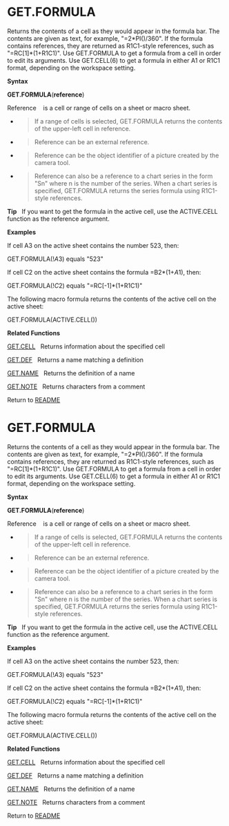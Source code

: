 # GET.FORMULA

Returns the contents of a cell as they would appear in the formula bar.
The contents are given as text, for example, "=2\*PI()/360". If the
formula contains references, they are returned as R1C1-style references,
such as "=RC\[1\]\*(1+R1C1)". Use GET.FORMULA to get a formula from a
cell in order to edit its arguments. Use GET.CELL(6) to get a formula in
either A1 or R1C1 format, depending on the workspace setting.

**Syntax**

**GET.FORMULA**(**reference**)

Reference&nbsp;&nbsp;&nbsp;&nbsp;is a cell or range of cells on a sheet
or macro sheet.

  - > If a range of cells is selected, GET.FORMULA returns the contents
    > of the upper-left cell in reference.

  - > Reference can be an external reference.

  - > Reference can be the object identifier of a picture created by the
    > camera tool.

  - > Reference can also be a reference to a chart series in the form
    > "Sn" where n is the number of the series. When a chart series is
    > specified, GET.FORMULA returns the series formula using R1C1-style
    > references.

**Tip**&nbsp;&nbsp;&nbsp;If you want to get the formula in the active
cell, use the ACTIVE.CELL function as the reference argument.

**Examples**

If cell A3 on the active sheet contains the number 523, then:

GET.FORMULA(\!$A$3) equals "523"

If cell C2 on the active sheet contains the formula =B2\*(1+$A$1), then:

GET.FORMULA(\!$C$2) equals "=RC\[-1\]\*(1+R1C1)"

The following macro formula returns the contents of the active cell on
the active sheet:

GET.FORMULA(ACTIVE.CELL())

**Related Functions**

[GET.CELL](GET.CELL.md)&nbsp;&nbsp;&nbsp;Returns information about the specified cell

[GET.DEF](GET.DEF.md)&nbsp;&nbsp;&nbsp;Returns a name matching a definition

[GET.NAME](GET.NAME.md)&nbsp;&nbsp;&nbsp;Returns the definition of a name

[GET.NOTE](GET.NOTE.md)&nbsp;&nbsp;&nbsp;Returns characters from a comment



Return to [README](README.md#G)

# GET.FORMULA

Returns the contents of a cell as they would appear in the formula bar.
The contents are given as text, for example, "=2\*PI()/360". If the
formula contains references, they are returned as R1C1-style references,
such as "=RC\[1\]\*(1+R1C1)". Use GET.FORMULA to get a formula from a
cell in order to edit its arguments. Use GET.CELL(6) to get a formula in
either A1 or R1C1 format, depending on the workspace setting.

**Syntax**

**GET.FORMULA**(**reference**)

Reference&nbsp;&nbsp;&nbsp;&nbsp;is a cell or range of cells on a sheet
or macro sheet.

  - > If a range of cells is selected, GET.FORMULA returns the contents
    > of the upper-left cell in reference.

  - > Reference can be an external reference.

  - > Reference can be the object identifier of a picture created by the
    > camera tool.

  - > Reference can also be a reference to a chart series in the form
    > "Sn" where n is the number of the series. When a chart series is
    > specified, GET.FORMULA returns the series formula using R1C1-style
    > references.

**Tip**&nbsp;&nbsp;&nbsp;If you want to get the formula in the active
cell, use the ACTIVE.CELL function as the reference argument.

**Examples**

If cell A3 on the active sheet contains the number 523, then:

GET.FORMULA(\!$A$3) equals "523"

If cell C2 on the active sheet contains the formula =B2\*(1+$A$1), then:

GET.FORMULA(\!$C$2) equals "=RC\[-1\]\*(1+R1C1)"

The following macro formula returns the contents of the active cell on
the active sheet:

GET.FORMULA(ACTIVE.CELL())

**Related Functions**

[GET.CELL](GET.CELL.md)&nbsp;&nbsp;&nbsp;Returns information about the specified cell

[GET.DEF](GET.DEF.md)&nbsp;&nbsp;&nbsp;Returns a name matching a definition

[GET.NAME](GET.NAME.md)&nbsp;&nbsp;&nbsp;Returns the definition of a name

[GET.NOTE](GET.NOTE.md)&nbsp;&nbsp;&nbsp;Returns characters from a comment



Return to [README](README.md#G)

